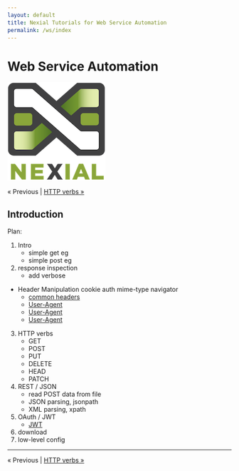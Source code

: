 ```yaml
---
layout: default
title: Nexial Tutorials for Web Service Automation
permalink: /ws/index
---
```


# Web Service Automation 
![logo](../image/logo-x.png)

<div class="site-links site-links-header">
<a class="link-none">&laquo; Previous</a> | 
<a class="link-next" href="WS-Automation-verbs.html">HTTP verbs &raquo;</a>
</div>

## Introduction

Plan:
1. Intro
	- simple get eg
	- simple post eg
2. response inspection
	- add verbose
 - Header Manipulation
			cookie
			auth
			mime-type
			navigator
   - [common headers](https://en.wikipedia.org/wiki/List_of_HTTP_header_fields)
   - [User-Agent](https://en.wikipedia.org/wiki/User_agent#User_agent_identification)
   - [User-Agent](https://gist.github.com/enginnr/ed572cf5c324ad04ff2e)
   - [User-Agent](https://udger.com/resources/ua-list)
			
3. HTTP verbs
	- GET
	- POST
	- PUT
	- DELETE
	- HEAD
	- PATCH
4. REST / JSON
	- read POST data from file
	- JSON parsing, jsonpath
	- XML parsing, xpath
5. OAuth / JWT
	- [JWT](https://jwt.io/)
6. download
7. low-level config


***

<div class="site-links site-links-footer">
<a class="link-none">&laquo; Previous</a> | 
<a class="link-next" href="WS-Automation-verbs.html">HTTP verbs &raquo;</a>
</div>
